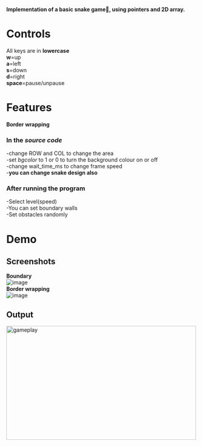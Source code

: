 **Implementation of a basic snake game🐍, using pointers and 2D array.**  
# Controls  
All keys are in **lowercase**  
**w**=up  
**a**=left  
**s**=down  
**d**=right  
**space**=pause/unpause  
# Features  
**Border wrapping**
### In the *source code*  
-change ROW and COL to change the area  
-set *bgcolor* to 1 or 0 to turn the background colour on or off  
-change wait_time_ms to change frame speed  
-**you can change snake design also**  
### After running the program  
-Select level(speed)  
-You can set boundary walls  
-Set obstacles randomly  
# Demo  
## Screenshots 
**Boundary**  
![image](https://github.com/user-attachments/assets/887853fe-74a2-47b1-8c2a-3c1d0fb2f68b)  
**Border wrapping**  
![image](https://github.com/user-attachments/assets/63a1ca6c-6770-4968-a0b5-cce786c88f1d)  
## Output    
<p align="left">
  <img src="https://github.com/user-attachments/assets/885c5014-15a0-412f-bf7f-98d7c1f9aeaf" alt="gameplay" width="500" height="300">
</p> 



